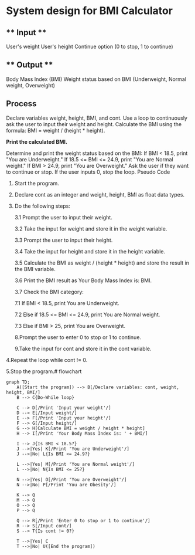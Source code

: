 # System design for BMI Calculator

## ** Input **

User's weight
User's height
Continue option (0 to stop, 1 to continue)

## ** Output **

Body Mass Index (BMI)
Weight status based on BMI (Underweight, Normal weight, Overweight)

## Process

Declare variables weight, height, BMI, and cont.
Use a loop to continuously ask the user to input their weight and height.
Calculate the BMI using the formula: BMI = weight / (height * height).

**Print the calculated BMI.**

Determine and print the weight status based on the BMI:
If BMI < 18.5, print "You are Underweight."
If 18.5 <= BMI <= 24.9, print "You are Normal weight."
If BMI > 24.9, print "You are Overweight."
Ask the user if they want to continue or stop. If the user inputs 0, stop the loop.
Pseudo Code
1. Start the program.

2. Declare cont as an integer and weight, height, BMI as float data types.

3. Do the following steps:

    3.1 Prompt the user to input their weight.

   3.2 Take the input for weight and store it in the weight variable.

    3.3 Prompt the user to input their height.

    3.4 Take the input for height and store it in the height variable.

   3.5 Calculate the BMI as weight / (height * height) and store the result in the BMI variable.

   3.6 Print the BMI result as Your Body Mass Index is: BMI.

    3.7 Check the BMI category:

   7.1 If BMI < 18.5, print You are Underweight.

    7.2 Else if 18.5 <= BMI <= 24.9, print You are Normal weight.

     7.3 Else if BMI > 25, print You are Overweight.

   8.Prompt the user to enter 0 to stop or 1 to continue.

   9.Take the input for cont and store it in the cont variable.

4.Repeat the loop while cont != 0.

5.Stop the program.# flowchart
```mermaid
graph TD;
    A([Start the program]) --> B[/Declare variables: cont, weight, height, BMI/]
    B --> C{Do-While loop}
    
    C --> D[/Print 'Input your weight'/]
    D --> E[/Input weight/]
    E --> F[/Print 'Input your height'/]
    F --> G[/Input height/]
    G --> H[Calculate BMI = weight / height * height]
    H --> I[/Print 'Your Body Mass Index is: ' + BMI/]
    
    I --> J{Is BMI < 18.5?}
    J -->|Yes| K[/Print 'You are Underweight'/]
    J -->|No| L{Is BMI <= 24.9?}
    
    L -->|Yes| M[/Print 'You are Normal weight'/]
    L -->|No| N{Is BMI <= 25?}
    
    N -->|Yes| O[/Print 'You are Overweight'/]
    N -->|No| P[/Print 'You are Obesity'/]
    
    K --> Q
    M --> Q
    O --> Q
    P --> Q
    
    Q --> R[/Print 'Enter 0 to stop or 1 to continue'/]
    R --> S[/Input cont/]
    S --> T{Is cont != 0?}
    
    T -->|Yes| C
    T -->|No| U([End the program])

```
